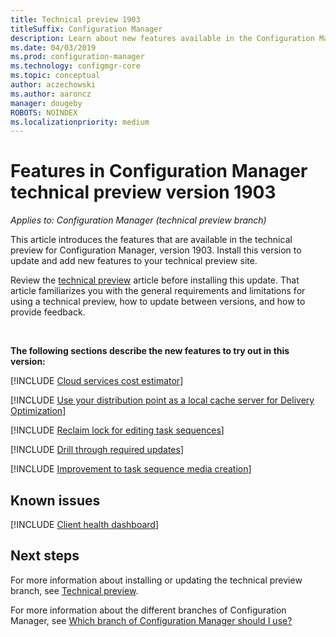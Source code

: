 ```yaml
---
title: Technical preview 1903
titleSuffix: Configuration Manager
description: Learn about new features available in the Configuration Manager technical preview branch version 1903.
ms.date: 04/03/2019
ms.prod: configuration-manager
ms.technology: configmgr-core
ms.topic: conceptual
author: aczechowski
ms.author: aaroncz
manager: dougeby
ROBOTS: NOINDEX
ms.localizationpriority: medium
---
```


# Features in Configuration Manager technical preview version 1903

*Applies to: Configuration Manager (technical preview branch)*

This article introduces the features that are available in the technical preview for Configuration Manager, version 1903. Install this version to update and add new features to your technical preview site.

Review the [technical preview](../technical-preview.md) article before installing this update. That article familiarizes you with the general requirements and limitations for using a technical preview, how to update between versions, and how to provide feedback.

<br>

**The following sections describe the new features to try out in this version:**  

<!-- [!INCLUDE [Replace toast notifications with dialog window](includes/1903/3555947.md)] -->

[!INCLUDE [Cloud services cost estimator](includes/1903/3555774.md)]

[!INCLUDE [Use your distribution point as a local cache server for Delivery Optimization](includes/1903/3555764.md)]

[!INCLUDE [Reclaim lock for editing task sequences](includes/1903/3699337.md)]

[!INCLUDE [Drill through required updates](includes/1903/4224414.md)]

[!INCLUDE [Improvement to task sequence media creation](includes/1903/4090666.md)]

## Known issues

[!INCLUDE [Client health dashboard](includes/1903/known-issue-health.md)]

## Next steps

For more information about installing or updating the technical preview branch, see [Technical preview](../technical-preview.md).

For more information about the different branches of Configuration Manager, see [Which branch of Configuration Manager should I use?](../../understand/which-branch-should-i-use.md)
